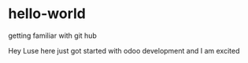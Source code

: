 # hello-world
getting familiar with git hub

Hey Luse here just got started with odoo development and I am excited
